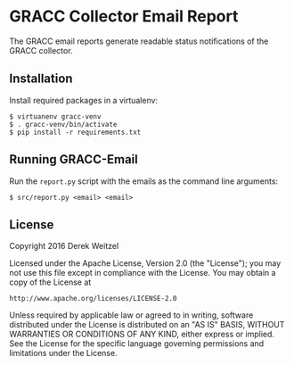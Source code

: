GRACC Collector Email Report
============================

The GRACC email reports generate readable status notifications of the GRACC collector.


Installation
------------

Install required packages in a virtualenv:
```
$ virtuanenv gracc-venv
$ . gracc-venv/bin/activate
$ pip install -r requirements.txt
```

Running GRACC-Email
-------------------

Run the `report.py` script with the emails as the command line arguments:
```
$ src/report.py <email> <email>
```

License
-------
Copyright 2016 Derek Weitzel

Licensed under the Apache License, Version 2.0 (the "License");
you may not use this file except in compliance with the License.
You may obtain a copy of the License at

    http://www.apache.org/licenses/LICENSE-2.0

Unless required by applicable law or agreed to in writing, software
distributed under the License is distributed on an "AS IS" BASIS,
WITHOUT WARRANTIES OR CONDITIONS OF ANY KIND, either express or implied.
See the License for the specific language governing permissions and
limitations under the License.